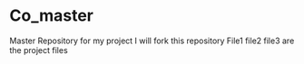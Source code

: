 # Co_master
Master Repository for my project
I will fork this repository File1 file2 file3 are the project files 

